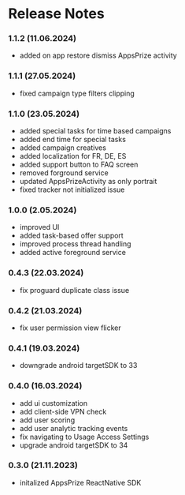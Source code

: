# Release Notes

### 1.1.2 (11.06.2024)
* added on app restore dismiss AppsPrize activity

### 1.1.1 (27.05.2024)
* fixed campaign type filters clipping

### 1.1.0 (23.05.2024)
* added special tasks for time based campaigns
* added end time for special tasks
* added campaign creatives
* added localization for FR, DE, ES
* added support button to FAQ screen
* removed forground service
* updated AppsPrizeActivity as only portrait
* fixed tracker not initialized issue

### 1.0.0 (2.05.2024)
* improved UI
* added task-based offer support
* improved process thread handling
* added active foreground service

### 0.4.3 (22.03.2024)
* fix proguard duplicate class issue

### 0.4.2 (21.03.2024)
* fix user permission view flicker

### 0.4.1 (19.03.2024)
* downgrade android targetSDK to 33

### 0.4.0 (16.03.2024)
* add ui customization
* add client-side VPN check
* add user scoring
* add user analytic tracking events
* fix navigating to Usage Access Settings
* upgrade android targetSDK to 34

### 0.3.0 (21.11.2023)
* initalized AppsPrize ReactNative SDK
